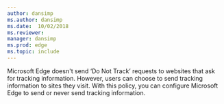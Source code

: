 ```yaml
---
author: dansimp
ms.author: dansimp
ms.date:  10/02/2018
ms.reviewer: 
manager: dansimp
ms.prod: edge
ms.topic: include
---
```


Microsoft Edge doesn't send ‘Do Not Track’ requests to websites that ask for tracking information. However, users can choose to send tracking information to sites they visit. With this policy, you can configure Microsoft Edge to send or never send tracking information.
